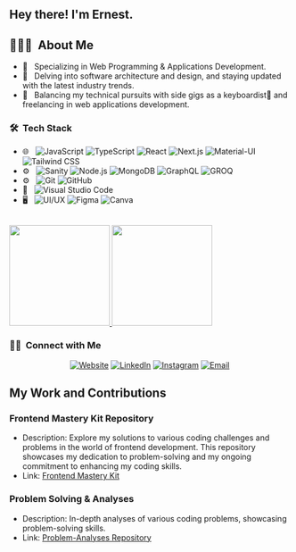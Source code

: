 <h2>Hey there! I'm Ernest.</h2>

## 👨🏻‍💻 &nbsp;About Me

- 📱 &nbsp; Specializing in Web Programming & Applications Development.
- 🌱 &nbsp; Delving into software architecture and design, and staying updated with the latest industry trends.
- 🔧 &nbsp; Balancing my technical pursuits with side gigs as a keyboardist🎹 and freelancing in web applications development.

<h3> 🛠 &nbsp;Tech Stack</h3>

- 🌐 &nbsp;
  ![JavaScript](https://img.shields.io/badge/-JavaScript-333333?style=flat&logo=javascript)
  ![TypeScript](https://img.shields.io/badge/-TypeScript-333333?style=flat&logo=typescript&logoColor=007ACC)
  ![React](https://img.shields.io/badge/-React-333333?style=flat&logo=react)
  ![Next.js](https://img.shields.io/badge/-Next.js-333333?style=flat&logo=nextdotjs&logoColor=white)
  ![Material-UI](https://img.shields.io/badge/-Material--UI-333333?style=flat&logo=material-ui&logoColor=007ACC)
  ![Tailwind CSS](https://img.shields.io/badge/-Tailwind%20CSS-333333?style=flat&logo=tailwind-css&logoColor=06B6D4)
- ⚙️ &nbsp;
  ![Sanity](https://img.shields.io/badge/-Sanity-333333?style=flat&logo=sanity&logoColor=F03E2F)
  ![Node.js](https://img.shields.io/badge/-Node.js-333333?style=flat&logo=node.js&logoColor=339933)
  ![MongoDB](https://img.shields.io/badge/-MongoDB-333333?style=flat&logo=mongodb&logoColor=47A248)
  ![GraphQL](https://img.shields.io/badge/-GraphQL-333333?style=flat&logo=graphql&logoColor=E10098)
  ![GROQ](https://img.shields.io/badge/-GROQ-333333?style=flat&logo=groq&logoColor=00E599)
- ⚙️ &nbsp;
  ![Git](https://img.shields.io/badge/-Git-333333?style=flat&logo=git)
  ![GitHub](https://img.shields.io/badge/-GitHub-333333?style=flat&logo=github)
- 🔧 &nbsp;
  ![Visual Studio Code](https://img.shields.io/badge/-Visual%20Studio%20Code-333333?style=flat&logo=visual-studio-code&logoColor=007ACC)
- 🖥 &nbsp;
  ![UI/UX](https://img.shields.io/badge/-UI/UX-4A90E2?style=flat&logo=ui&logoColor=white)
  ![Figma](https://img.shields.io/badge/-Figma-F24E1E?style=flat&logo=figma&logoColor=white)
  ![Canva](https://img.shields.io/badge/-Canva-00C4CC?style=flat&logo=canva&logoColor=white)

<br/>
 
<a href="https://github.com/Ernest-Yoyowah">
  <img height="180em" src="https://github-readme-stats.vercel.app/api?username=Ernest-Yoyowah&theme=buefy&show_icons=true" />
  <img height="180em" src="https://github-readme-stats.vercel.app/api/top-langs/?username=Ernest-Yoyowah&theme=buefy&layout=compact" />
</a>

<br/>

<h3>🤝🏻 &nbsp;Connect with Me</h3>

<p align="center">
  <a href="https://ernestyoyowah.vercel.app/"><img alt="Website" src="https://img.shields.io/badge/Website-https://ernestyoyowah.vercel.app-blue?style=flat-square&logo=google-chrome"></a>
<a href="https://www.linkedin.com/in/ernestyoyowah/"><img alt="LinkedIn" src="https://img.shields.io/badge/LinkedIn-Ernest%20Yoyowah-blue?style=flat-square&logo=linkedin"></a>
<a href="https://www.instagram.com/ernest_yoyowah_jnr/"><img alt="Instagram" src="https://img.shields.io/badge/Instagram-ernest_yoyowah_jnr_-blue?style=flat-square&logo=instagram"></a>
<a href="mailto:ernestniiyoyowah@gmail.com"><img alt="Email" src="https://img.shields.io/badge/Email-ernestniiyoyowah@gmail.com-blue?style=flat-square&logo=gmail"></a>
</p>

## My Work and Contributions

### Frontend Mastery Kit Repository

- Description: Explore my solutions to various coding challenges and problems in the world of frontend development. This repository showcases my dedication to problem-solving and my ongoing commitment to enhancing my coding skills.
- Link: [Frontend Mastery Kit](https://github.com/Ernest-Yoyowah/FrontendMasteryKit)

### Problem Solving & Analyses
- Description: In-depth analyses of various coding problems, showcasing problem-solving skills.
- Link: [Problem-Analyses Repository](https://github.com/Ernest-Yoyowah/Problem-Analyses)
  
